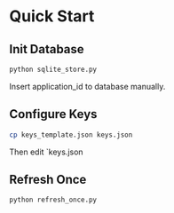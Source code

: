 # Quick Start

## Init Database

```bash
python sqlite_store.py
```

Insert application_id to database manually.

## Configure Keys

```bash
cp keys_template.json keys.json
```

Then edit `keys.json

## Refresh Once

```bash
python refresh_once.py
```
